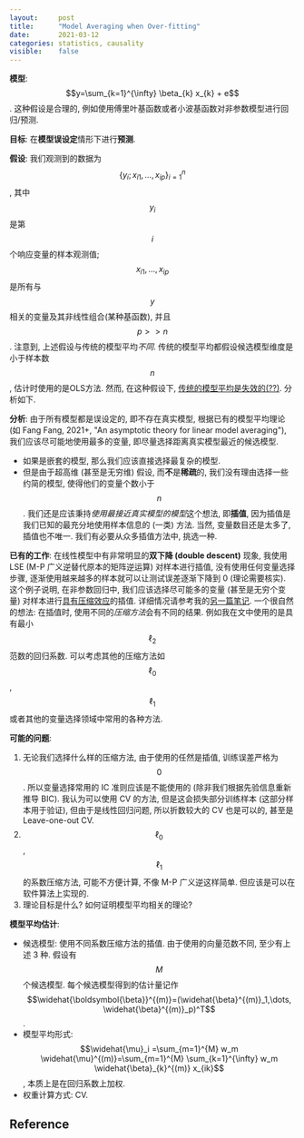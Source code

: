 ```yaml
---
layout: 	post
title:  	"Model Averaging when Over-fitting"
date:   	2021-03-12
categories: statistics, causality
visible:	false
---
```


**模型**: $$y=\sum_{k=1}^{\infty} \beta_{k} x_{k} + e$$. 这种假设是合理的, 例如使用傅里叶基函数或者小波基函数对非参数模型进行回归/预测. 

**目标**: 在**模型误设定**情形下进行**预测**. 

**假设**: 我们观测到的数据为 $$\{y_i ; x_{i1},\dots,x_{ip}\}_{i=1}^{n}$$, 其中 $$y_i$$ 是第 $$i$$ 个响应变量的样本观测值; $$x_{i1},\dots,x_{ip}$$是所有与 $$y$$ 相关的变量及其非线性组合(某种基函数), 并且 $$p>>n$$. 
注意到, 上述假设与传统的模型平均*不同*. 传统的模型平均都假设候选模型维度是小于样本数 $$n$$, 估计时使用的是OLS方法. 然而, 在这种假设下, <u>传统的模型平均是失效的(??)</u>. 分析如下. 

**分析**: 由于所有模型都是误设定的, 即不存在真实模型, 根据已有的模型平均理论 (如 Fang Fang, 2021+, "An asymptotic theory for linear model averaging"), 我们应该尽可能地使用最多的变量, 即尽量选择距离真实模型最近的候选模型. 

- 如果是嵌套的模型, 那么我们应该直接选择最复杂的模型. 
- 但是由于超高维 (甚至是无穷维) 假设, 而**不**是**稀疏**的, 我们没有理由选择一些约简的模型, 使得他们的变量个数小于 $$n$$. 我们还是应该秉持*使用最接近真实模型的模型*这个想法, 即**插值**, 因为插值是我们已知的最充分地使用样本信息的 (一类) 方法. 当然, 变量数目还是太多了, 插值也不唯一. 我们有必要从众多插值方法中, 挑选一种. 

**已有的工作**: 在线性模型中有非常明显的**双下降 (double descent)** 现象, 我使用 LSE (M-P 广义逆替代原本的矩阵逆运算) 对样本进行插值, 没有使用任何变量选择步骤, 逐渐使用越来越多的样本就可以让测试误差逐渐下降到 0 (理论需要核实). 这个例子说明, 在非参数回归中, 我们应该选择尽可能多的变量 (甚至是无穷个变量) 对样本进行<u>具有压缩效应</u>的插值. 详细情况请参考我的[另一篇笔记][dd]. 一个很自然的想法: 在插值时, 使用不同的*压缩方法*会有不同的结果. 例如我在文中使用的是具有最小 $$\ell_2$$ 范数的回归系数. 可以考虑其他的压缩方法如 $$\ell_0$$, $$\ell_1$$ 或者其他的变量选择领域中常用的各种方法. 

**可能的问题**: 

1. 无论我们选择什么样的压缩方法, 由于使用的任然是插值, 训练误差严格为 $$0$$. 所以变量选择常用的 IC 准则应该是不能使用的 (除非我们根据先验信息重新推导 BIC). 我认为可以使用 CV 的方法, 但是这会损失部分训练样本 (这部分样本用于验证), 但由于是线性回归问题, 所以折数较大的 CV 也是可以的, 甚至是 Leave-one-out CV. 
2.  $$\ell_0$$, $$\ell_1$$ 的系数压缩方法, 可能不方便计算, 不像 M-P 广义逆这样简单. 但应该是可以在软件算法上实现的. 
3. 理论目标是什么? 如何证明模型平均相关的理论?  

**模型平均估计**: 

- 候选模型: 使用不同系数压缩方法的插值. 由于使用的向量范数不同, 至少有上述 3 种. 假设有 $$M$$ 个候选模型. 每个候选模型得到的估计量记作 $$\widehat{\boldsymbol{\beta}}^{(m)}=(\widehat{\beta}^{(m)}_1,\dots, \widehat{\beta}^{(m)}_p)^T$$.
- 模型平均形式:  $$\widehat{\mu}_i =\sum_{m=1}^{M} w_m \widehat{\mu}^{(m)}=\sum_{m=1}^{M} \sum_{k=1}^{\infty} w_m \widehat{\beta}_{k}^{(m)} x_{ik}$$, 本质上是在回归系数上加权. 
- 权重计算方式: CV. 



## Reference

[dd]: https://huihangliu.github.io/ldd/	"Linear  Double  Descent"